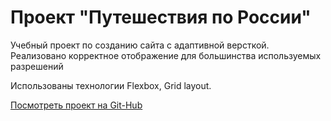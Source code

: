 # Проект "Путешествия по России"

Учебный проект по созданию сайта с адаптивной версткой. Реализовано корректное отображение для большинства используемых разрешений

Использованы технологии Flexbox, Grid layout.

[Посмотреть проект на Git-Hub](https://andrey1mishin.github.io/russian-travel/) 






